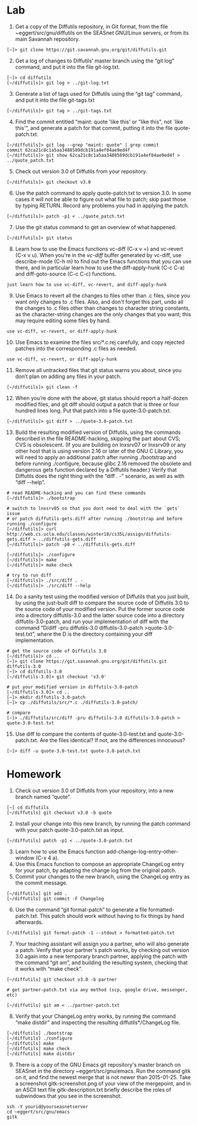 # Lab
1. Get a copy of the Diffutils repository, in Git format, from the file ~eggert/src/gnu/diffutils on the SEASnet GNU/Linux servers, or from its main Savannah repository.
```
[~]> git clone https://git.savannah.gnu.org/git/diffutils.git
```
2. Get a log of changes to Diffutils’ master branch using the “git log” command, and put it into the file git-log.txt.
```
[~]> cd diffutils
[~/diffutils]> git log > ../git-log.txt
```
3. Generate a list of tags used for Diffutils using the “git tag” command, and put it into the file git-tags.txt
```
[~/diffutils]> git tag > ../git-tags.txt
```
4. Find the commit entitled “maint: quote 'like this' or "like this", not `like this'”, and generate a patch for that commit, putting it into the file quote-patch.txt.
```
[~/diffutils]> git log --grep "maint: quote" | grep commit
commit 62ca21c8c1a5aa3488589dcb191a4ef04ae9ed4f
[~/diffutils]> git show 62ca21c8c1a5aa3488589dcb191a4ef04ae9ed4f > ../quote_patch.txt
```
5. Check out version 3.0 of Diffutils from your repository.
```
[~/diffutils]> git checkout v3.0
```
6. Use the patch command to apply quote-patch.txt to version 3.0. In some cases it will not be able to figure out what file to patch; skip past those by typing RETURN. Record any problems you had in applying the patch.
```
[~/diffutils]> patch -p1 < ../quote_patch.txt
```
7. Use the git status command to get an overview of what happened.
```
[~/diffutils]> git status
```
8. Learn how to use the Emacs functions vc-diff (C-x v =) and vc-revert (C-x v u). When you're in the *vc-diff* buffer generated by vc-diff, use describe-mode (C-h m) to find out the Emacs functions that you can use there, and in particular learn how to use the diff-apply-hunk (C-c C-a) and diff-goto-source (C-c C-c) functions.
```
just learn how to use vc-diff, vc-revert, and diff-apply-hunk
```
9. Use Emacs to revert all the changes to files other than .c files, since you want only changes to .c files. Also, and don't forget this part, undo all the changes to .c files other than changes to character string constants, as the character-string changes are the only changes that you want; this may require editing some files by hand.
```
use vc-diff, vc-revert, or diff-apply-hunk
```
10. Use Emacs to examine the files src/*.c.rej carefully, and copy rejected patches into the corresponding .c files as needed.
```
use vc-diff, vc-revert, or diff-apply-hunk
```
11. Remove all untracked files that git status warns you about, since you don’t plan on adding any files in your patch.
```
[~/diffutils]> git clean -f 
```
12. When you’re done with the above, git status should report a half-dozen modified files, and git diff should output a patch that is three or four hundred lines long. Put that patch into a file quote-3.0-patch.txt.
```
[~/diffutils]> git diff > ../quote-3.0-patch.txt
```
13. Build the resulting modified version of Diffutils, using the commands described in the file README-hacking, 
skipping the part about CVS; CVS is obsolescent. (If you are building on lnxsrv07 or lnxsrv09 or any other host 
that is using version 2.16 or later of the GNU C Library, you will need to apply an additional patch 
after running ./bootstrap and before running ./configure, because glibc 2.16 removed the obsolete and 
dangerous gets function declared by a Diffutils header.) Verify that Diffutils does the right thing with 
the “diff . -” scenario, as well as with “diff --help”.
```
# read README-hacking and you can find these commands
[~/diffutils]> ./bootstrap

# switch to lnxsrv05 so that you dont need to deal with the `gets` issue
# or patch diffutils-gets.diff after running ./bootstrap and before running ./configure
[~/diffutils]> curl http://web.cs.ucla.edu/classes/winter18/cs35L/assign/diffutils-gets.diff > ../diffutils-gets.diff
[~/diffutils]> patch -p0 < ../diffutils-gets.diff

[~/diffutils]> ./configure
[~/diffutils]> make
[~/diffutils]> make check

# try to run diff
[~/diffutils]> ./src/diff . -
[~/diffutils]> ./src/diff --help
```
14. Do a sanity test using the modified version of Diffutils that you just built, 
by using the just-built diff to compare the source code of Diffutils 3.0 to the source code of your modified version. 
Put the former source code into a directory diffutils-3.0 and the latter source code into a directory diffutils-3.0-patch, 
and run your implementation of diff with the command “D/diff -pru diffutils-3.0 diffutils-3.0-patch >quote-3.0-test.txt”, 
where the D is the directory containing your diff implementation.
```
# get the source code of Diffutils 3.0
[~/diffutils]> cd ..
[~]> git clone https://git.savannah.gnu.org/git/diffutils.git diffutils-3.0
[~]> cd diffutils-3.0
[~/diffutils-3.0]> git checkout 'v3.0'

# put your modified version in diffutils-3.0-patch
[~/diffutils-3.0]> cd ..
[~]> mkdir diffutils-3.0-patch
[~]> cp ./diffutils/src/*.c ./diffutils-3.0-patch/

# compare
[~]> ./diffutils/src/diff -pru diffutils-3.0 diffutils-3.0-patch > quote-3.0-test.txt
```
15. Use diff to compare the contents of quote-3.0-test.txt and quote-3.0-patch.txt. Are the files identical? If not, are the differences innocuous?
```
[~]> diff -u quote-3.0-test.txt quote-3.0-patch.txt
```

# Homework
1. Check out version 3.0 of Diffutils from your repository, into a new branch named “quote”.
```
[~] cd diffutils
[~/diffutils] git checkout v3.0 -b quote
```
2. Install your change into this new branch, by running the patch command with your patch quote-3.0-patch.txt as input.
```
[~/diffutils] patch -p1 < ../quote-3.0-patch.txt
```
3. Learn how to use the Emacs function add-change-log-entry-other-window (C-x 4 a).
4. Use this Emacs function to compose an appropriate ChangeLog entry for your patch, by adapting the change log from the original patch.
5. Commit your changes to the new branch, using the ChangeLog entry as the commit message.
```
[~/diffutils] git add .
[~/diffutils] git commit -F Changelog
```
6. Use the command “git format-patch” to generate a file formatted-patch.txt. This patch should work without having to fix things by hand afterwards.
```
[~/diffutils] git format-patch -1 --stdout > formatted-patch.txt
```
7. Your teaching assistant will assign you a partner, who will also generate a patch. Verify that your partner's patch works, by checking out version 3.0 again into a new temporary branch partner, applying the patch with the command “git am”, and building the resulting system, checking that it works with “make check”.
```
[~/diffutils] git checkout v3.0 -b partner

# get partner-patch.txt via any method (scp, google drive, messenger, etc)

[~/diffutils] git am < ../partner-patch.txt
```
8. Verify that your ChangeLog entry works, by running the command “make distdir” and inspecting the resulting diffutils*/ChangeLog file.
```
[~/diffutils] ./bootstrap
[~/diffutils] ./configure
[~/diffutils] make
[~/diffutils] make check
[~/diffutils] make distdir
```
9. There is a copy of the GNU Emacs git repository's master branch on SEASnet in the directory ~eggert/src/gnu/emacs. Run the command gitk on it, and find the newest merge that is not newer than 2015-01-25. Take a screenshot gitk-screenshot.png of your view of the mergepoint, and in an ASCII text file gitk-description.txt briefly describe the roles of subwindows that you see in the screenshot.
```
ssh -Y yourid@yourseasnetserver
cd ~eggert/src/gnu/emacs
gitk
```
